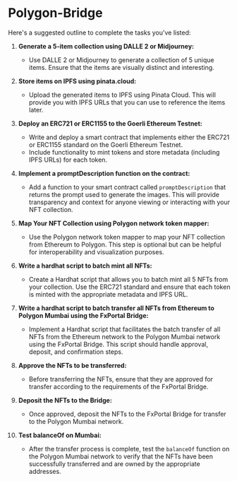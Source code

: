 # Polygon-Bridge

Here's a suggested outline to complete the tasks you've listed:

1. **Generate a 5-item collection using DALLE 2 or Midjourney:**
   - Use DALLE 2 or Midjourney to generate a collection of 5 unique items. Ensure that the items are visually distinct and interesting.

2. **Store items on IPFS using pinata.cloud:**
   - Upload the generated items to IPFS using Pinata Cloud. This will provide you with IPFS URLs that you can use to reference the items later.

3. **Deploy an ERC721 or ERC1155 to the Goerli Ethereum Testnet:**
   - Write and deploy a smart contract that implements either the ERC721 or ERC1155 standard on the Goerli Ethereum Testnet.
   - Include functionality to mint tokens and store metadata (including IPFS URLs) for each token.

4. **Implement a promptDescription function on the contract:**
   - Add a function to your smart contract called `promptDescription` that returns the prompt used to generate the images. This will provide transparency and context for anyone viewing or interacting with your NFT collection.

5. **Map Your NFT Collection using Polygon network token mapper:**
   - Use the Polygon network token mapper to map your NFT collection from Ethereum to Polygon. This step is optional but can be helpful for interoperability and visualization purposes.

6. **Write a hardhat script to batch mint all NFTs:**
   - Create a Hardhat script that allows you to batch mint all 5 NFTs from your collection. Use the ERC721 standard and ensure that each token is minted with the appropriate metadata and IPFS URL.

7. **Write a hardhat script to batch transfer all NFTs from Ethereum to Polygon Mumbai using the FxPortal Bridge:**
   - Implement a Hardhat script that facilitates the batch transfer of all NFTs from the Ethereum network to the Polygon Mumbai network using the FxPortal Bridge. This script should handle approval, deposit, and confirmation steps.

8. **Approve the NFTs to be transferred:**
   - Before transferring the NFTs, ensure that they are approved for transfer according to the requirements of the FxPortal Bridge.

9. **Deposit the NFTs to the Bridge:**
   - Once approved, deposit the NFTs to the FxPortal Bridge for transfer to the Polygon Mumbai network.

10. **Test balanceOf on Mumbai:**
    - After the transfer process is complete, test the `balanceOf` function on the Polygon Mumbai network to verify that the NFTs have been successfully transferred and are owned by the appropriate addresses.
